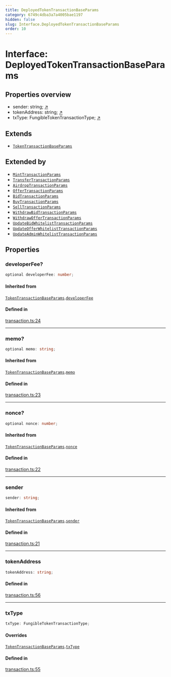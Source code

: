 ```yaml
---
title: DeployedTokenTransactionBaseParams
category: 6749c4dba3a7a4005bae1197
hidden: false
slug: Interface.DeployedTokenTransactionBaseParams
order: 10
---
```


# Interface: DeployedTokenTransactionBaseParams

## Properties overview

- sender:  string; [↗](#sender)
- tokenAddress:  string; [↗](#tokenaddress)
- txType:  FungibleTokenTransactionType; [↗](#txtype)

## Extends

- [`TokenTransactionBaseParams`](interfacetokentransactionbaseparams)

## Extended by

- [`MintTransactionParams`](interfaceminttransactionparams)
- [`TransferTransactionParams`](interfacetransfertransactionparams)
- [`AirdropTransactionParams`](interfaceairdroptransactionparams)
- [`OfferTransactionParams`](interfaceoffertransactionparams)
- [`BidTransactionParams`](interfacebidtransactionparams)
- [`BuyTransactionParams`](interfacebuytransactionparams)
- [`SellTransactionParams`](interfaceselltransactionparams)
- [`WithdrawBidTransactionParams`](interfacewithdrawbidtransactionparams)
- [`WithdrawOfferTransactionParams`](interfacewithdrawoffertransactionparams)
- [`UpdateBidWhitelistTransactionParams`](interfaceupdatebidwhitelisttransactionparams)
- [`UpdateOfferWhitelistTransactionParams`](interfaceupdateofferwhitelisttransactionparams)
- [`UpdateAdminWhitelistTransactionParams`](interfaceupdateadminwhitelisttransactionparams)

## Properties

### developerFee?

```ts
optional developerFee: number;
```

#### Inherited from

[`TokenTransactionBaseParams`](interfacetokentransactionbaseparams).[`developerFee`](Interface.TokenTransactionBaseParams.md#developerfee)

#### Defined in

[transaction.ts:24](https://github.com/zkcloudworker/minatokens-lib/blob/main/packages/api/src/transaction.ts#L24)

***

### memo?

```ts
optional memo: string;
```

#### Inherited from

[`TokenTransactionBaseParams`](interfacetokentransactionbaseparams).[`memo`](Interface.TokenTransactionBaseParams.md#memo)

#### Defined in

[transaction.ts:23](https://github.com/zkcloudworker/minatokens-lib/blob/main/packages/api/src/transaction.ts#L23)

***

### nonce?

```ts
optional nonce: number;
```

#### Inherited from

[`TokenTransactionBaseParams`](interfacetokentransactionbaseparams).[`nonce`](Interface.TokenTransactionBaseParams.md#nonce)

#### Defined in

[transaction.ts:22](https://github.com/zkcloudworker/minatokens-lib/blob/main/packages/api/src/transaction.ts#L22)

***

### sender

```ts
sender: string;
```

#### Inherited from

[`TokenTransactionBaseParams`](interfacetokentransactionbaseparams).[`sender`](Interface.TokenTransactionBaseParams.md#sender)

#### Defined in

[transaction.ts:21](https://github.com/zkcloudworker/minatokens-lib/blob/main/packages/api/src/transaction.ts#L21)

***

### tokenAddress

```ts
tokenAddress: string;
```

#### Defined in

[transaction.ts:56](https://github.com/zkcloudworker/minatokens-lib/blob/main/packages/api/src/transaction.ts#L56)

***

### txType

```ts
txType: FungibleTokenTransactionType;
```

#### Overrides

[`TokenTransactionBaseParams`](interfacetokentransactionbaseparams).[`txType`](Interface.TokenTransactionBaseParams.md#txtype)

#### Defined in

[transaction.ts:55](https://github.com/zkcloudworker/minatokens-lib/blob/main/packages/api/src/transaction.ts#L55)
